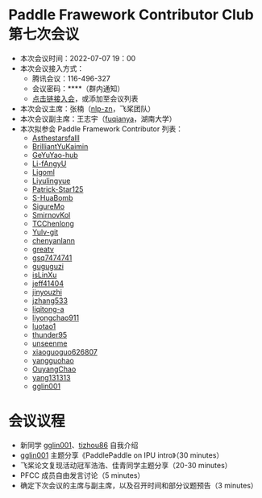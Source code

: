 # Paddle Frawework Contributor Club 第七次会议

- 本次会议时间：2022-07-07 19：00
- 本次会议接入方式： 
  - 腾讯会议：116-496-327
  - 会议密码：\*\*\*\*（群内通知）
  - [点击链接入会](https://meeting.tencent.com/dm/nkd9ZwbEMFFD)，或添加至会议列表
- 本次会议主席：张楠（[nlp-zn](https://github.com/nlp-zn)，飞桨团队）
- 本次会议副主席：王志宇（[fuqianya](https://github.com/fuqianya)，湖南大学）
- 本次拟参会 Paddle Framework Contributor 列表：
     - [Asthestarsfalll](https://github.com/Asthestarsfalll)
     - [BrilliantYuKaimin](https://github.com/BrilliantYuKaimin)
     - [GeYuYao-hub](https://github.com/GeYuYao-hub)
     - [Li-fAngyU](https://github.com/Li-fAngyU)
     - [Ligoml](https://github.com/Ligoml)
     - [Liyulingyue](https://github.com/Liyulingyue)
     - [Patrick-Star125](https://github.com/Patrick-Star125) 
     - [S-HuaBomb](https://github.com/S-HuaBomb)
     - [SigureMo](https://github.com/SigureMo)
     - [SmirnovKol](https://github.com/SmirnovKol)
     - [TCChenlong](https://github.com/TCChenlong)
     - [Yulv-git](https://github.com/Yulv-git)
     - [chenyanlann](https://github.com/chenyanlann)
     - [greatv](https://github.com/greatv)
     - [gsq7474741](https://github.com/gsq7474741)
     - [guguguzi](https://github.com/guguguzi)
     - [isLinXu](https://github.com/isLinXu)
     - [jeff41404](https://github.com/jeff41404)
     - [jinyouzhi](https://github.com/jinyouzhi)
     - [jzhang533](https://github.com/jzhang533)
     - [liqitong-a](https://github.com/liqitong-a)
     - [liyongchao911](https://github.com/liyongchao911)
     - [luotao1](https://github.com/luotao1)
     - [thunder95](https://github.com/thunder95)
     - [unseenme](https://github.com/unseenme)
     - [xiaoguoguo626807](https://github.com/xiaoguoguo626807)
     - [yangguohao](https://github.com/yangguohao)
     - [OuyangChao](https://github.com/OuyangChao)
     - [yang131313](https://github.com/yang131313)
     - [gglin001](https://github.com/gglin001)

# 会议议程

- 新同学 [gglin001](https://github.com/gglin001)、[tizhou86](https://github.com/tizhou86) 自我介绍
- [gglin001](https://github.com/gglin001) 主题分享《PaddlePaddle on IPU intro》（30 minutes）
- 飞桨论文复现活动冠军浩浩、佳青同学主题分享（20-30 minutes）
- PFCC 成员自由发言讨论（5 minutes）
- 确定下次会议的主席与副主席，以及召开时间和部分议题预告（3 minutes）
